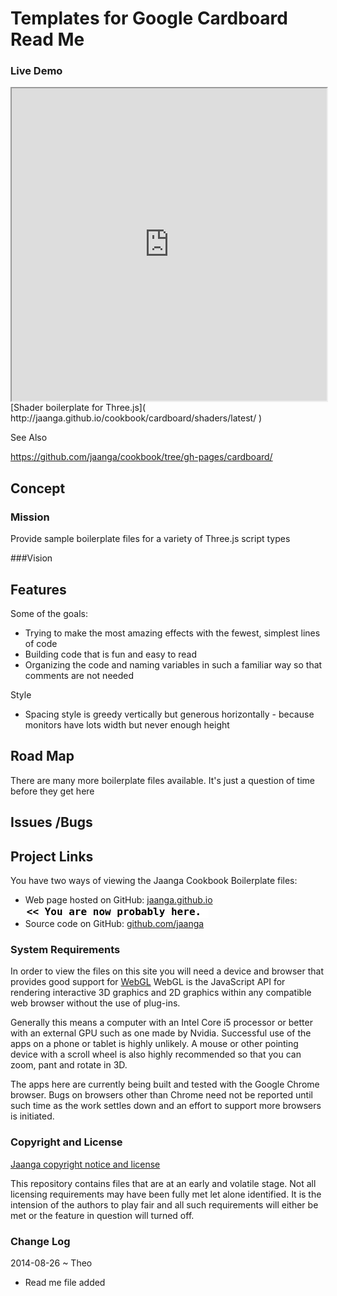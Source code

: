 Templates for Google Cardboard Read Me
=======

### Live Demo

<iframe src="http://jaanga.github.io/cookbook/cardboard/" width=100% height=500px class='overview' >
There is an `iframe` here. It is not visible when viewed on github.com/fgx. To view, please go to fgx.github.io. See 'Project Links' just below.
</iframe>
[Shader boilerplate for Three.js]( http://jaanga.github.io/cookbook/cardboard/shaders/latest/ )

See Also

<https://github.com/jaanga/cookbook/tree/gh-pages/cardboard/>

## Concept

### Mission
Provide sample boilerplate files for a variety of Three.js script types

###Vision


## Features

Some of the goals:

* Trying to make the most amazing effects with the fewest, simplest lines of code
* Building code that is fun and easy to read
* Organizing the code and naming variables in such a familiar way so that comments are not needed

Style

* Spacing style is greedy vertically but generous horizontally - because monitors have lots width but never enough height


## Road Map

There are many more boilerplate files available. It's just a question of time before they get here

## Issues /Bugs


## Project Links

You have two ways of viewing the Jaanga Cookbook Boilerplate files:

* Web page hosted on GitHub: [jaanga.github.io]( http://jaanga.github.io/cookbook/cardboard/ "view the files as apps." ) <input value="<< You are now probably here." size=28 style="font:bold 12pt monospace;border-width:0;" >  
* Source code on GitHub: [github.com/jaanga]( https://github.com/jaanga/cookbook/tree/gh-pages/cardboard/ "View the files as source code." ) <scan style=display:none ><< You are now probably here.</scan>


### System Requirements

In order to view the files on this site you will need a device and browser that provides good support for [WebGL](http://get.webgl.org/)
WebGL is the JavaScript API for rendering interactive 3D graphics and 2D graphics within any compatible web browser without the use of plug-ins. 

Generally this means a computer with an Intel Core i5 processor or better with an external GPU such as one made by Nvidia. 
Successful use of the apps on a phone or tablet is highly unlikely. 
A mouse or other pointing device with a scroll wheel is also highly recommended so that you can zoom, pant and rotate in 3D.
 
The apps here are currently being built and tested with the Google Chrome browser. 
Bugs on browsers other than Chrome need not be reported until such time as the work settles down and an effort to support more browsers is initiated.



### Copyright and License

[Jaanga copyright notice and license]( https://github.com/jaanga/jaanga.github.io/blob/master/jaanga-copyright-and-mit-license.md )

This repository contains files that are  at an early and volatile stage. Not all licensing requirements may have been fully met let alone identified. It is the intension of the authors to play fair and all such requirements will either be met or the feature in question will turned off.

### Change Log

2014-08-26 ~ Theo

* Read me file added






